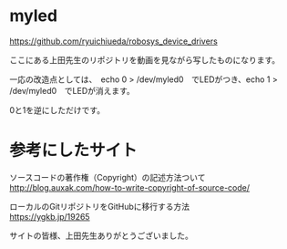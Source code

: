 # myled

https://github.com/ryuichiueda/robosys_device_drivers

ここにある上田先生のリポジトリを動画を見ながら写したものになります。

一応の改造点としては、　echo 0 > /dev/myled0　でLEDがつき、echo 1 > /dev/myled0　でLEDが消えます。

0と1を逆にしただけです。



# 参考にしたサイト

ソースコードの著作権（Copyright）の記述方法ついて
　　　　http://blog.auxak.com/how-to-write-copyright-of-source-code/

ローカルのGitリポジトリをGitHubに移行する方法
　　　　　　https://ygkb.jp/19265

サイトの皆様、上田先生ありがとうございました。
